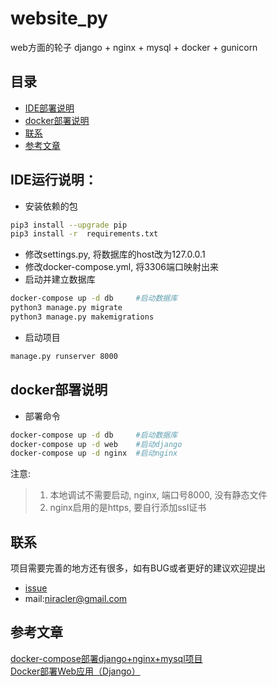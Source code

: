 # website_py
web方面的轮子 django + nginx + mysql + docker + gunicorn 

## 目录
 * [IDE部署说明](#IDE部署说明)
 * [docker部署说明](#docker部署说明)
 * [联系](#联系)
 * [参考文章](#参考文章)

## IDE运行说明：    
 - 安装依赖的包
 ```bash
 pip3 install --upgrade pip
 pip3 install -r  requirements.txt
 ```

 - 修改settings.py, 将数据库的host改为127.0.0.1
 - 修改docker-compose.yml, 将3306端口映射出来
 - 启动并建立数据库
```bash
docker-compose up -d db     #启动数据库
python3 manage.py migrate
python3 manage.py makemigrations
```
 - 启动项目
```bash
manage.py runserver 8000
```

## docker部署说明

* 部署命令

```bash
docker-compose up -d db     #启动数据库
docker-compose up -d web    #启动django
docker-compose up -d nginx  #启动nginx
```
注意:
> 1. 本地调试不需要启动, nginx, 端口号8000, 没有静态文件  
> 2. nginx启用的是https, 要自行添加ssl证书

## 联系
项目需要完善的地方还有很多，如有BUG或者更好的建议欢迎提出

* [issue](https://github.com/Niracler/website-nir/issues)
* mail:niracler@gmail.com

## 参考文章

[docker-compose部署django+nginx+mysql项目](https://blog.csdn.net/bbwangj/article/details/81170010)  
[Docker部署Web应用（Django）](https://blog.csdn.net/hbnn111/article/details/77176629)